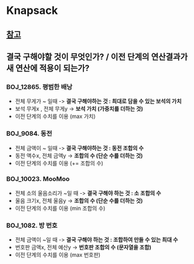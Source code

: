 # Knapsack

## [참고](https://github.com/limjunhyuk97/BOJ/blob/main/Gold/12865_DP_0-1Knapsack/README.md)

## 결국 구해야할 것이 무엇인가? / 이전 단계의 연산결과가 새 연산에 적용이 되는가?

### BOJ_12865. 평범한 배낭
  - 전체 무게가 ~ 일때 -> **결국 구해야하는 것 : 최대로 담을 수 있는 보석의 가치**
  - 보석 무게x , 전체 무게y -> **보석 가치 (가중치를 더하는 것)**
  - 이전 단계의 수치를 이용 (max 가치)

### BOJ_9084. 동전
  - 전체 금액이 ~ 일때 -> **결국 구해야하는 것 : 동전 조합의 수**
  - 동전 액수x, 전체 금액y -> **조합의 수 (단순 수를 더하는 것)**
  - 이전 단계의 수치를 이용 (+= 조합의 수)

### BOJ_10023. MooMoo
  - 전체 소의 울음소리가 ~일 때 -> **결국 구해야 하는 것 : 소 조합의 수**
  - 울음 크기x, 전체 울음y -> **조합의 수 (단순 수를 더하는 것)**
  - 이전 단계의 수치를 이용 (min 조합의 수) 

### BOJ_1082. 방 번호
  - 전체 금액이 ~일 때 -> **결국 구해야 하는 것 : 조합하여 만들 수 있는 최대 수**
  - 번호판 금액x, 전체 예산y -> **번호판 조합의 수 (문자열을 조합)**
  - 이전 단계의 수치를 이용 (max 번호판)
